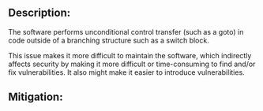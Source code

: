 ## Description:

The software performs unconditional control transfer (such as a goto) in code outside of a branching structure such as a switch block.

This issue makes it more difficult to maintain the software, which indirectly affects security by making it more difficult or time-consuming to find and/or fix vulnerabilities. It also might make it easier to introduce vulnerabilities.

## Mitigation:
